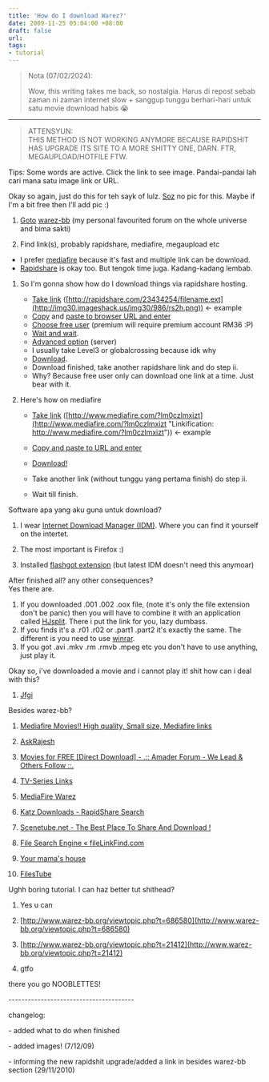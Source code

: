 ```yaml
---
title: 'How do I download Warez?'
date: 2009-11-25 05:04:00 +08:00
draft: false
url:
tags: 
- tutorial
---
```


> Nota (07/02/2024):
>
> Wow, this writing takes me back, so nostalgia. Harus di repost sebab zaman ni zaman internet slow + sanggup tunggu berhari-hari untuk satu movie download habis 😭 

---

> ATTENSYUN:  
> THIS METHOD IS NOT WORKING ANYMORE BECAUSE RAPIDSHIT HAS UPGRADE ITS SITE TO A MORE SHITTY ONE, DARN. FTR, MEGAUPLOAD/HOTFILE FTW.


Tips: Some words are active. Click the link to see image. Pandai-pandai lah cari mana satu image link or URL.  

Okay so again, just do this for teh sayk of lulz. [Soz](http://www.urbandictionary.com/define.php?term=soz) no pic for this. Maybe if I'm a bit free then I'll add pic :)  

1.  [Goto](http://img18.imageshack.us/img18/6343/59599866.png) [warez-bb](http://www.warez-bb.org/) (my personal favourited forum on the whole universe and bima sakti)  
    
2.  Find link(s), probably rapidshare, mediafire, megaupload etc

*   I prefer [mediafire](http://www.mediafire.com/) because it's fast and multiple link can be download.
*   [Rapidshare](http://rapidshare.com/) is okay too. But tengok time juga. Kadang-kadang lembab.  
    

1.  So I'm gonna show how do I download things via rapidshare hosting.  
    
    *   [Take link](http://img30.imageshack.us/img30/3995/rs1aa.png) ([http://rapidshare.com/23434254/filename.ext](http://img30.imageshack.us/img30/986/rs2h.png)) <- example
    *   [Copy](http://img527.imageshack.us/img527/1289/rs3m.png) and [paste to browser URL and enter](http://img41.imageshack.us/img41/2772/rs4k.png)
    *   [Choose free user](http://img197.imageshack.us/img197/2821/rs5f.png) (premium will require premium account RM36 :P)
    *   [Wait and wait](http://img18.imageshack.us/img18/3553/rs6.png).
    *   [Advanced option](http://img527.imageshack.us/img527/2484/rs7.png) (server)
    *   I usually take Level3 or globalcrossing because idk why
    *   [Download](http://img30.imageshack.us/img30/8416/rs8w.png).
    *   Download finished, take another rapidshare link and do step ii.
    *   Why? Because free user only can download one link at a time. Just bear with it.
2.  Here's how on mediafire  
    
    *   [Take link](http://img41.imageshack.us/img41/8982/mf1.png) ([http://www.mediafire.com/?lm0czlmxizt](http://www.mediafire.com/?lm0czlmxizt "Linkification: http://www.mediafire.com/?lm0czlmxizt")) <- example  
        
    *   [Copy and paste to URL and enter](http://img527.imageshack.us/img527/4116/mf2a.png)  
        
    *   [Download!](http://img41.imageshack.us/img41/4500/mf3u.png)  
        
    *   Take another link (without tunggu yang pertama finish) do step ii.  
        
    *   Wait till finish.  
        

Software apa yang aku guna untuk download?  

1.  I wear [Internet Download Manager (IDM)](http://www.warez-bb.org/viewtopic.php?t=2422526&highlight=). Where you can find it yourself on the intertet.  
    
2.  The most important is Firefox :)  
    
3.  Installed [flashgot extension](http://flashgot.net/) (but latest IDM doesn't need this anymoar)

After finished all? any other consequences?  
Yes there are.  
  

1.  If you downloaded .001 .002 .oox file, (note it's only the file extension don't be panic) then you will have to combine it with an application called [HJsplit](http://www.freebyte.com/hjsplit/). There i put the link for you, lazy dumbass.
2.  If you finds it's a .r01 .r02 or .part1 .part2 it's exactly the same. The different is you need to use [winrar](http://www.warez-bb.org/viewtopic.php?t=3953569&highlight=).
3.  If you got .avi .mkv .rm .rmvb .mpeg etc you don't have to use anything, just play it.

  
Okay so, i've downloaded a movie and i cannot play it! shit how can i deal with this?  

1.  [Jfgi](http://justfuckinggoogleit.com/)

Besides warez-bb?  

1.  [Mediafire Movies!! High quality, Small size, Mediafire links](http://mediafiremoviez.com/)  
    
2.  [AskRajesh](http://askrajesh.info/wordpress/)  
    
3.  [Movies for FREE \[Direct Download\] - .:: Amader Forum - We Lead & Others Follow ::.](http://www.amaderforum.com/forumdisplay.php?f=71)  
    
4.  [TV-Series Links](http://links-tv-series.blogspot.com/)  
    
5.  [MediaFire Warez](http://www.mfwarez.org/index.php?)  
    
6.  [Katz Downloads - RapidShare Search](http://katz.cd/)  
    
7.  [Scenetube.net - The Best Place To Share And Download !](http://www.scenetube.net/)  
    
8.  [File Search Engine « fileLinkFind.com](http://filelinkfind.com/)  
    
9.  [Your mama's house](http://www.google.com.my/)  
    
10.  [FilesTube](http://www.filestube.com)  
    

Ughh boring tutorial. I can haz better tut shithead?  

1.  Yes u can  
    
2.  [http://www.warez-bb.org/viewtopic.php?t=686580](http://www.warez-bb.org/viewtopic.php?t=686580)  
    
3.  [http://www.warez-bb.org/viewtopic.php?t=21412](http://www.warez-bb.org/viewtopic.php?t=21412)
4.  gtfo  
    

there you go NOOBLETTES!

\---------------------------------------  

changelog:

\- added what to do when finished

\- added images! (7/12/09)

\- informing the new rapidshit upgrade/added a link in besides warez-bb section (29/11/2010)